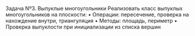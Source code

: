 Задача Nº3. Выпуклые многоугольники
Реализовать класс выпуклых многоугольников на плоскости:
• Операции: пересечение, проверка на нахождение внутри, триангуляция
• Методы: площадь, периметр
• Проверка выпуклости при инициализации из списка вершин
